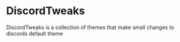 # DiscordTweaks
DiscordTweaks is a collection of themes that make small changes to discords default theme

